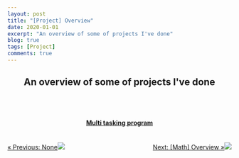 ```yaml
---
layout: post
title: "[Project] Overview"
date: 2020-01-01
excerpt: "An overview of some of projects I've done"
blog: true
tags: [Project]
comments: true
---
```


<h2 align="center">
    An overview of some of projects I've done
</h2> 
<br><br>
<div align="center">
    <h4>
        <a href="https://hieuhdh.github.io/deuteri/Project-Multi-tasking-program/" class="btn btn-success">Multi tasking program</a> 
    </h4>
</div>

<br>
<div align="right"> 
    <div style = "float: left;"><a href="#" class="btn">&laquo; Previous: None<img src = "https://user-images.githubusercontent.com/86739367/142817013-870bcedc-8544-4fbc-86c4-4acdba141e0b.png"></a></div>
    <div style = "float: right;"><a href="https://hieuhdh.github.io/deuteri/Math-Overview/" class="btn">Next: [Math] Overview &raquo;<img src = "https://user-images.githubusercontent.com/86739367/142817022-00b897d0-f9ab-4a22-8bc3-273d991ff228.png"></a></div>
</div>

<br><br>
